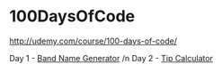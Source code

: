 # 100DaysOfCode

http://udemy.com/course/100-days-of-code/

Day 1 - [Band Name Generator](https://repl.it/@spanglenuts/band-name-generator-start#main.py)
/n
Day 2 - [Tip Calculator](https://repl.it/@spanglenuts/tip-calculator-start#main.py)

